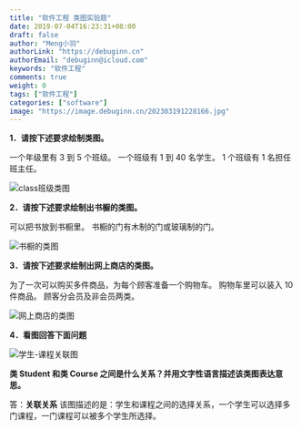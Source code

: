 ```yaml
---
title: "软件工程 类图实验题"
date: 2019-07-04T16:23:31+08:00
draft: false
author: "Meng小羽"
authorLink: "https://debuginn.cn"
authorEmail: "debuginn@icloud.com"
keywords: "软件工程"
comments: true
weight: 0
tags: ["软件工程"]
categories: ["software"]
image: "https://image.debuginn.cn/202303191228166.jpg"
---
```


**1．请按下述要求绘制类图。**

一个年级里有 3 到 5 个班级。
一个班级有 1 到 40 名学生。
1 个班级有 1 名担任班主任。

![class班级类图](https://image.debuginn.cn/202303191229848.png)

**2．请按下述要求绘制出书橱的类图。**

可以把书放到书橱里。
书橱的门有木制的门或玻璃制的门。

![书橱的类图](https://image.debuginn.cn/202303191230260.png)

**3．请按下述要求绘制出网上商店的类图。**

为了一次可以购买多件商品，为每个顾客准备一个购物车。
购物车里可以装入 10 件商品。
顾客分会员及非会员两类。

![网上商店的类图](https://image.debuginn.cn/202303191231932.png)

**4．看图回答下面问题** 

![学生-课程关联图](https://image.debuginn.cn/202303191232619.png)

**类 Student 和类 Course 之间是什么关系？并用文字性语言描述该类图表达意思。**

答：**关联关系**
该图描述的是：学生和课程之间的选择关系，一个学生可以选择多门课程，一门课程可以被多个学生所选择。